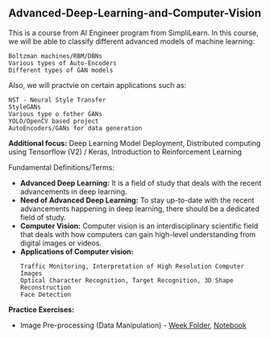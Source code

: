 ## Advanced-Deep-Learning-and-Computer-Vision

This is a course from AI Engineer program from SimpliLearn. In this course, we will be able to classify different advanced models of machine learning:
```
Boltzman machines/RBM/DBNs
Various types of Auto-Encoders
Different types of GAN models
```
Also, we will practvie on certain applications such as:
```
NST - Neural Style Transfer
StyleGANs
Various type o fother GANs
YOLO/OpenCV based project
AutoEncoders/GANs for data generation
```
**Additional focus:** Deep Learning Model Deployment, Distributed computing using Tensorflow (V2) / Keras, Introduction to Reinforcement Learning

Fundamental Definitions/Terms:
  * **Advanced Deep Learning:** It is a field of study that deals with the recent advancements in deep learning.
  * **Need of Advanced Deep Learning:** To stay up-to-date with the recent advancements happening in deep learning, there should be a dedicated field of study.
  * **Computer Vision:** Computer vision is an interdisciplinary scientific field that deals with how computers can gain high-level understanding from digital images or videos.
  * **Applications of Computer vision:**
    ```
    Traffic Monitoring, Interpretation of High Resolution Computer Images
    Optical Character Recognition, Target Recognition, 3D Shape Reconstruction
    Face Detection
    ```

**Practice Exercises:**
  * Image Pre-processing (Data Manipulation) - [Week Folder](https://github.com/worklifesg/Advanced-Deep-Learning-and-Computer-Vision/tree/main/Week%201), [Notebook](https://github.com/worklifesg/Advanced-Deep-Learning-and-Computer-Vision/blob/main/Week%201/1_ImagePreprocessingOperations_matplotlib.ipynb)
    
